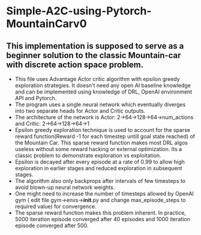 # Simple-A2C-using-Pytorch-MountainCarv0
## This implementation is supposed to serve as a beginner solution to the classic Mountain-car with discrete action space problem. 
- This file uses Advantage Actor critic algorithm with epsilon greedy exploration strategies. It doesn't need any open AI baseline knowledge and can be implemented using knowledge of DRL, OpenAI environment API and Pytorch. 
- The program uses a single neural network which eventually diverges into two separate heads for Actor and Critic outputs.
- The architecture of the network is Actor: 2->64->128->64->num_actions and Critic: 2->64->128->64->1 
- Epsilon greedy exploration technique is used to account for the sparse reward function(Reward -1 for each timestep untill goal state reached) of the Mountain Car. This sparse reward function makes most DRL algos useless without some reward hacking or external optimization. Its a classic problem to demonstrate exploration vs exploitation.
- Epsilon is decayed after every episode at a rate of 0.99 to allow high exploration in earlier stages and reduced exploration in subsequent stages.
- The algorithm also only backprops after intervals of few timesteps to avoid blown-up neural network weights.
- One might need to increase the number of timesteps allowed by OpenAI gym ( edit file gym->envs->__init__.py and change max_episode_steps to required value) for convergence.
- The sparse reward function makes this problem inherent. In practice,  5000 iteration episode converged after 40 episodes and 1000 iteration episode converged after 500.


